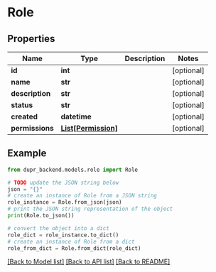 # Role


## Properties

Name | Type | Description | Notes
------------ | ------------- | ------------- | -------------
**id** | **int** |  | [optional] 
**name** | **str** |  | [optional] 
**description** | **str** |  | [optional] 
**status** | **str** |  | [optional] 
**created** | **datetime** |  | [optional] 
**permissions** | [**List[Permission]**](Permission.md) |  | [optional] 

## Example

```python
from dupr_backend.models.role import Role

# TODO update the JSON string below
json = "{}"
# create an instance of Role from a JSON string
role_instance = Role.from_json(json)
# print the JSON string representation of the object
print(Role.to_json())

# convert the object into a dict
role_dict = role_instance.to_dict()
# create an instance of Role from a dict
role_from_dict = Role.from_dict(role_dict)
```
[[Back to Model list]](../README.md#documentation-for-models) [[Back to API list]](../README.md#documentation-for-api-endpoints) [[Back to README]](../README.md)


